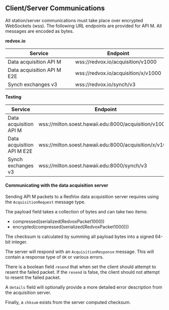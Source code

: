 ## Client/Server Communications

All station/server communications must take place over encrypted WebSockets (wss). The following URL endpoints are provided for API M. All messages are encoded as bytes.

__redvox.io__

| Service                    | Endpoint                            |
|----------------------------|-------------------------------------|
| Data acquisition API M     | wss://redvox.io/acquisition/v1000   |
| Data acquisition API M E2E | wss://redvox.io/acquisition/x/v1000 |
| Synch exchanges v3         | wss://redvox.io/synch/v3            |

__Testing__

| Service                    | Endpoint                                               |
|----------------------------|--------------------------------------------------------|
| Data acquisition API M     | wss://milton.soest.hawaii.edu:8000/acquisition/v1000   |
| Data acquisition API M E2E | wss://milton.soest.hawaii.edu:8000/acquisition/x/v1000 |
| Synch exchanges v3         | wss://milton.soest.hawaii.edu:8000/synch/v3            |


#### Communicating with the data acquisition server

Sending API M packets to a RedVox data acquisition server requires using the `AcquisitionRequest` message type.

The payload field takes a collection of bytes and can take two items:
* compressed(serialized(RedvoxPacket1000))
* encrypted(compressed(serialized(RedvoxPacket1000)))

The checksum is calculated by summing all payload bytes into a signed 64-bit integer.

The server will respond with an `AcquisitionResponse` message. This will contain a response type of `OK` or various errors. 

There is a boolean field `resend` that when set the client should attempt to resent the failed packet. If the `resend` is false, the client should not attempt to resent the failed packet. 

A `details` field will optionally provide a more detailed error description from the acquisition server. 

Finally, a `chksum` exists from the server computed checksum.
